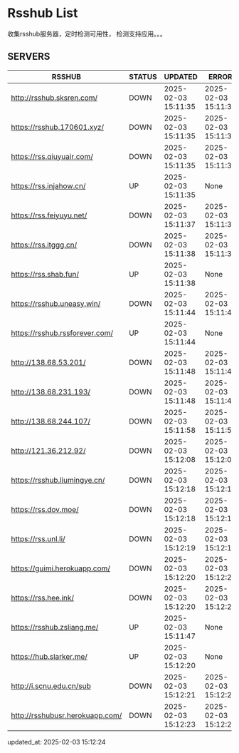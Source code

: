 # Rsshub List

收集rsshub服务器，定时检测可用性， 检测支持应用。。。


## SERVERS

|  RSSHUB   | STATUS  | UPDATED  | ERROR  | TWITTER |  
|  ----  | ----  | ----  | ----  | ---- |  
| http://rsshub.sksren.com/ | DOWN | 2025-02-03 15:11:35 | 2025-02-03 15:11:35 |  
| https://rsshub.170601.xyz/ | DOWN | 2025-02-03 15:11:35 | 2025-02-03 15:11:35 |  
| https://rss.qiuyuair.com/ | DOWN | 2025-02-03 15:11:35 | 2025-02-03 15:11:35 |  
| https://rss.injahow.cn/ | UP | 2025-02-03 15:11:35 | None ||  
| https://rss.feiyuyu.net/ | DOWN | 2025-02-03 15:11:37 | 2025-02-03 15:11:37 |  
| https://rss.itggg.cn/ | DOWN | 2025-02-03 15:11:38 | 2025-02-03 15:11:38 |  
| https://rss.shab.fun/ | UP | 2025-02-03 15:11:38 | None ||  
| https://rsshub.uneasy.win/ | DOWN | 2025-02-03 15:11:44 | 2025-02-03 15:11:44 |  
| https://rsshub.rssforever.com/ | UP | 2025-02-03 15:11:44 | None ||  
| http://138.68.53.201/ | DOWN | 2025-02-03 15:11:48 | 2025-02-03 15:11:48 |  
| http://138.68.231.193/ | DOWN | 2025-02-03 15:11:48 | 2025-02-03 15:11:48 |  
| http://138.68.244.107/ | DOWN | 2025-02-03 15:11:58 | 2025-02-03 15:11:58 |  
| http://121.36.212.92/ | DOWN | 2025-02-03 15:12:08 | 2025-02-03 15:12:08 |  
| https://rsshub.liumingye.cn/ | DOWN | 2025-02-03 15:12:18 | 2025-02-03 15:12:18 |  
| https://rss.dov.moe/ | DOWN | 2025-02-03 15:12:18 | 2025-02-03 15:12:18 |  
| https://rss.unl.li/ | DOWN | 2025-02-03 15:12:19 | 2025-02-03 15:12:19 |  
| https://guimi.herokuapp.com/ | DOWN | 2025-02-03 15:12:20 | 2025-02-03 15:12:20 |  
| https://rss.hee.ink/ | DOWN | 2025-02-03 15:12:20 | 2025-02-03 15:12:20 |  
| https://rsshub.zsliang.me/ | UP | 2025-02-03 15:11:47 | None |OK|  
| https://hub.slarker.me/ | UP | 2025-02-03 15:12:20 | None ||  
| http://i.scnu.edu.cn/sub | DOWN | 2025-02-03 15:12:21 | 2025-02-03 15:12:21 |  
| http://rsshubusr.herokuapp.com/ | DOWN | 2025-02-03 15:12:23 | 2025-02-03 15:12:23 |  
  

updated_at: 2025-02-03 15:12:24  
